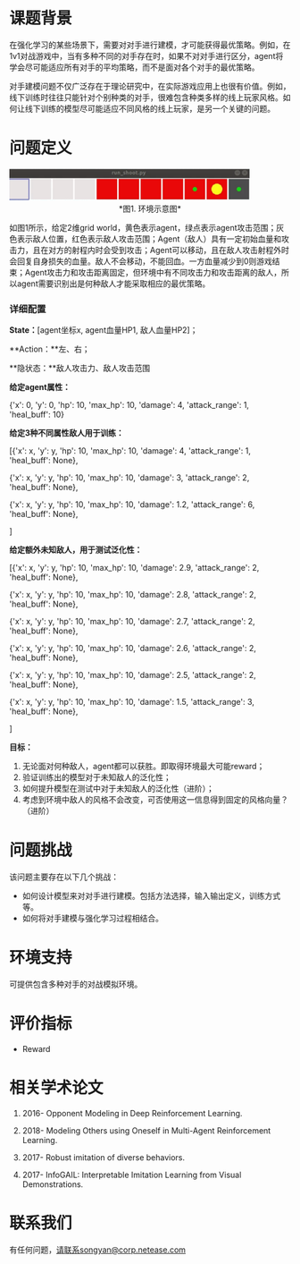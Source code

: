# 课题背景

在强化学习的某些场景下，需要对对手进行建模，才可能获得最优策略。例如，在1v1对战游戏中，当有多种不同的对手存在时，如果不对对手进行区分，agent将学会尽可能适应所有对手的平均策略，而不是面对各个对手的最优策略。

对手建模问题不仅广泛存在于理论研究中，在实际游戏应用上也很有价值。例如，线下训练时往往只能针对个别种类的对手，很难包含种类多样的线上玩家风格。如何让线下训练的模型尽可能适应不同风格的线上玩家，是另一个关键的问题。

# 问题定义



<img src="../static/对手隐藏风格识别.assets/image-20200103154026253.png"/>

<center>*图1. 环境示意图*</center>

如图1所示，给定2维grid world，黄色表示agent，绿点表示agent攻击范围；灰色表示敌人位置，红色表示敌人攻击范围；Agent（敌人）具有一定初始血量和攻击力，且在对方的射程内时会受到攻击；Agent可以移动，且在敌人攻击射程外时会回复自身损失的血量。敌人不会移动，不能回血。一方血量减少到0则游戏结束；Agent攻击力和攻击距离固定，但环境中有不同攻击力和攻击距离的敌人，所以agent需要识别出是何种敌人才能采取相应的最优策略。

### 详细配置

**State：**[agent坐标x, agent血量HP1, 敌人血量HP2]；

**Action：**左、右；

**隐状态：**敌人攻击力、敌人攻击范围

 

**给定agent属性：**

{'x': 0, 'y': 0, 'hp': 10, 'max_hp': 10, 'damage': 4, 'attack_range': 1, 'heal_buff': 10}

**给定3种不同属性敌人用于训练：**

[{'x': x, 'y': y, 'hp': 10, 'max_hp': 10, 'damage': 4, 'attack_range': 1, 'heal_buff': None},

 {'x': x, 'y': y, 'hp': 10, 'max_hp': 10, 'damage': 3, 'attack_range': 2, 'heal_buff': None},

 {'x': x, 'y': y, 'hp': 10, 'max_hp': 10, 'damage': 1.2, 'attack_range': 6, 'heal_buff': None},

 ]

**给定额外未知敌人，用于测试泛化性：**

[{'x': x, 'y': y, 'hp': 10, 'max_hp': 10, 'damage': 2.9, 'attack_range': 2, 'heal_buff': None},

 {'x': x, 'y': y, 'hp': 10, 'max_hp': 10, 'damage': 2.8, 'attack_range': 2, 'heal_buff': None},

 {'x': x, 'y': y, 'hp': 10, 'max_hp': 10, 'damage': 2.7, 'attack_range': 2, 'heal_buff': None},

 {'x': x, 'y': y, 'hp': 10, 'max_hp': 10, 'damage': 2.6, 'attack_range': 2, 'heal_buff': None},

 {'x': x, 'y': y, 'hp': 10, 'max_hp': 10, 'damage': 2.5, 'attack_range': 2, 'heal_buff': None},

 {'x': x, 'y': y, 'hp': 10, 'max_hp': 10, 'damage': 1.5, 'attack_range': 3, 'heal_buff': None},

 ]

**目标：**

1. 无论面对何种敌人，agent都可以获胜。即取得环境最大可能reward；
2. 验证训练出的模型对于未知敌人的泛化性；
3. 如何提升模型在测试中对于未知敌人的泛化性（进阶）；
4. 考虑到环境中敌人的风格不会改变，可否使用这一信息得到固定的风格向量？（进阶）

# 问题挑战

该问题主要存在以下几个挑战：

- 如何设计模型来对对手进行建模。包括方法选择，输入输出定义，训练方式等。
- 如何将对手建模与强化学习过程相结合。

# 环境支持

可提供包含多种对手的对战模拟环境。

# 评价指标

- Reward

# 相关学术论文

1. 2016- Opponent Modeling in Deep Reinforcement Learning.

2. 2018- Modeling Others using Oneself in Multi-Agent Reinforcement Learning.

3. 2017- Robust imitation of diverse behaviors.

4. 2017- InfoGAIL: Interpretable Imitation Learning from Visual Demonstrations.

# 联系我们

有任何问题，请联系songyan@corp.netease.com